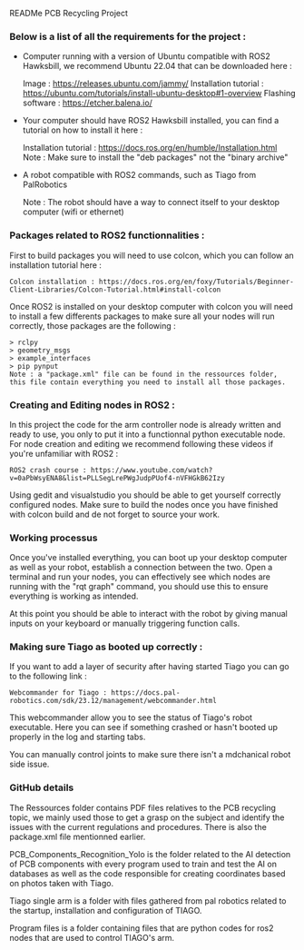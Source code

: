READMe PCB Recycling Project

### Below is a list of all the requirements for the project :

- Computer running with a version of Ubuntu compatible with ROS2 Hawksbill, we recommend Ubuntu 22.04 that can be downloaded here :

	Image : https://releases.ubuntu.com/jammy/
	Installation tutorial : https://ubuntu.com/tutorials/install-ubuntu-desktop#1-overview
	Flashing software : https://etcher.balena.io/

- Your computer should have ROS2 Hawksbill installed, you can find a tutorial on how to install it here :

	Installation tutorial : https://docs.ros.org/en/humble/Installation.html
	Note : Make sure to install the "deb packages" not the "binary archive"

- A robot compatible with ROS2 commands, such as Tiago from PalRobotics

	Note : The robot should have a way to connect itself to your desktop computer (wifi or ethernet)

### Packages related to ROS2 functionnalities :

First to build packages you will need to use colcon, which you can follow an installation tutorial here :

	Colcon installation : https://docs.ros.org/en/foxy/Tutorials/Beginner-Client-Libraries/Colcon-Tutorial.html#install-colcon

Once ROS2 is installed on your desktop computer with colcon you will need to install a few differents packages to make sure all your nodes will run correctly, those packages are the following :

	> rclpy 
	> geometry_msgs
	> example_interfaces
	> pip pynput
	Note : a "package.xml" file can be found in the ressources folder, this file contain everything you need to install all those packages.

### Creating and Editing nodes in ROS2 :

In this project the code for the arm controller node is already written and ready to use, you only to put it into a functionnal python executable node.
For node creation and editing we recommend following these videos if you're unfamiliar with ROS2 :

	ROS2 crash course : https://www.youtube.com/watch?v=0aPbWsyENA8&list=PLLSegLrePWgJudpPUof4-nVFHGkB62Izy

Using gedit and visualstudio you should be able to get yourself correctly configured nodes. Make sure to build the nodes once you have finished with colcon build and de not forget to source your work.

### Working processus

Once you've installed everything, you can boot up your desktop computer as well as your robot, establish a connection between the two.
Open a terminal and run your nodes, you can effectively see which nodes are running with the "rqt graph" command, you should use this to ensure everything is working as intended.

At this point you should be able to interact with the robot by giving manual inputs on your keyboard or manually triggering function calls.


### Making sure Tiago as booted up correctly :

If you want to add a layer of security after having started Tiago you can go to the following link :

	Webcommander for Tiago : https://docs.pal-robotics.com/sdk/23.12/management/webcommander.html

This webcommander allow you to see the status of Tiago's robot executable. Here you can see if something crashed or hasn't booted up properly in the log and starting tabs.

You can manually control joints to make sure there isn't a mdchanical robot side issue.

### GitHub details

The Ressources folder contains PDF files relatives to the PCB recycling topic, we mainly used those to get a grasp on the subject and identify the issues with the current regulations and procedures. There is also the package.xml file mentionned earlier.

PCB_Components_Recognition_Yolo is the folder related to the AI detection of PCB components with every program used to train and test the AI on databases as well as the code responsible for creating coordinates based on photos taken with Tiago.

Tiago single arm is a folder with files gathered from pal robotics related to the startup, installation and configuration of TIAGO.

Program files is a folder containing files that are python codes for ros2 nodes that are used to control TIAGO's arm.
